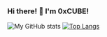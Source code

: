 ### Hi there! 👋 I'm 0xCUBE!

![My GitHub stats](https://github-readme-stats.vercel.app/api?username=0xCUB3&show_icons=true&theme=radical) [![Top Langs](https://github-readme-stats.vercel.app/api/top-langs/?username=0xCUB3)](https://github.com/anuraghazra/github-readme-stats)

